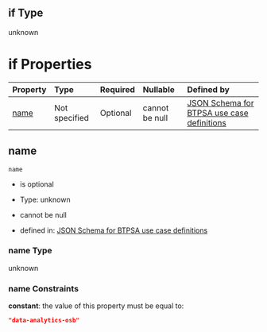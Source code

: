 ## if Type

unknown

# if Properties

| Property      | Type          | Required | Nullable       | Defined by                                                                                                                                                                                                        |
| :------------ | :------------ | :------- | :------------- | :---------------------------------------------------------------------------------------------------------------------------------------------------------------------------------------------------------------- |
| [name](#name) | Not specified | Optional | cannot be null | [JSON Schema for BTPSA use case definitions](btpsa-usecase-properties-services-items-allof-1-then-allof-30-if-properties-name.md "undefined#/properties/services/items/allOf/1/then/allOf/30/if/properties/name") |

## name



`name`

*   is optional

*   Type: unknown

*   cannot be null

*   defined in: [JSON Schema for BTPSA use case definitions](btpsa-usecase-properties-services-items-allof-1-then-allof-30-if-properties-name.md "undefined#/properties/services/items/allOf/1/then/allOf/30/if/properties/name")

### name Type

unknown

### name Constraints

**constant**: the value of this property must be equal to:

```json
"data-analytics-osb"
```
